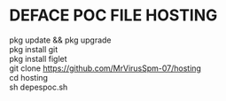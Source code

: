 # DEFACE POC FILE HOSTING

pkg update && pkg upgrade                        
pkg install git                        
pkg install figlet                        
git clone https://github.com/MrVirusSpm-07/hosting    
cd hosting                        
sh depespoc.sh
